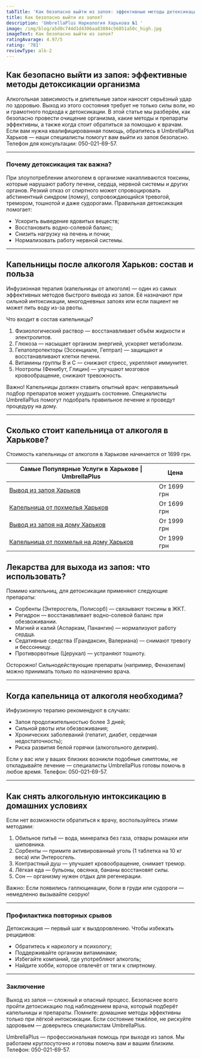 ```yaml
---
tabTitle: 'Как безопасно выйти из запоя: эффективные методы детоксикации организма'
title: Как безопасно выйти из запоя?
description: 'UmbrellaPlus Наркология Харькова №1 '
image: /img/blog/a5d0c744d1d4306aa83884c56851a50c_high.jpg
imageText: Как безопасно выйти из запоя?
ratingAvarage: 4.97/5
rating: '781'
reviewType: alk-2
---
```


## Как безопасно выйти из запоя: эффективные методы детоксикации организма

Алкогольная зависимость и длительные запои наносят серьёзный удар по здоровью. Выход из этого состояния требует не только силы воли, но и грамотного подхода к детоксикации. В этой статье мы разберём, как безопасно провести очищение организма, какие методы и препараты эффективны, а также когда стоит обратиться за помощью к врачам. Если вам нужна квалифицированная помощь, обратитесь в UmbrellaPlus Харьков — наши специалисты помогут вам выйти из запоя безопасно. Телефон для консультации: 050-021-69-57.

***

### Почему детоксикация так важна?

При злоупотреблении алкоголем в организме накапливаются токсины, которые нарушают работу печени, сердца, нервной системы и других органов. Резкий отказ от спиртного может спровоцировать абстинентный синдром (ломку), сопровождающийся тревогой, тремором, тошнотой и даже судорогами. Правильная детоксикация помогает:

* Ускорить выведение ядовитых веществ;
* Восстановить водно-солевой баланс;
* Снизить нагрузку на печень и почки;
* Нормализовать работу нервной системы.

***

## Капельницы после алкоголя Харьков: состав и польза

Инфузионная терапия (капельницы от алкоголя) — один из самых эффективных методов быстрого вывода из запоя. Её назначают при сильной интоксикации, многодневных запоях или если пациент не может пить воду из-за рвоты.

Что входит в состав капельницы?

1. Физиологический раствор — восстанавливает объём жидкости и электролитов.
2. Глюкоза — насыщает организм энергией, ускоряет метаболизм.
3. Гепатопротекторы (Эссенциале, Гептрал) — защищают и восстанавливают клетки печени.
4. Витамины группы В и С — снижают стресс, укрепляют иммунитет.
5. Ноотропы (Фенибут, Глицин) — улучшают мозговое кровообращение, снижают тревожность.

Важно! Капельницы должен ставить опытный врач: неправильный подбор препаратов может ухудшить состояние. Специалисты UmbrellaPlus помогут подобрать правильное лечение и проведут процедуру на дому.

***

## Сколько стоит капельница от алкоголя в Харькове?

Стоимость капельницы от алкоголя в Харькове начинается от 1699 грн.

| Самые Популярные Услуги в Харькове \| UmbrellaPlus                                                                    | Цена        |
| --------------------------------------------------------------------------------------------------------------------- | ----------- |
| [Вывод из запоя Харьков](https://umbrella-plus.com.ua/kharkiv/vivod-iz-zapoia-kharkiv/)                               | От 1699 грн |
| [Капельница от похмелья Харьков](https://umbrella-plus.com.ua/kharkiv/kapelnica_ot_alkogola_kharkiv/)                 | От 1699 грн |
| [Вывод из запоя на дому Харьков](https://umbrella-plus.com.ua/kharkiv/vivod-iz-zapoia-na-domy-kharkiv/)               | От 1999 грн |
| [Капельница от похмелья на дому Харьков](https://umbrella-plus.com.ua/kharkiv/kapelnica_ot_alkogola_na_domy_kharkiv/) | От 1999 грн |

## Лекарства для выхода из запоя: что использовать?

Помимо капельниц, для детоксикации применяют следующие препараты:

* Сорбенты (Энтеросгель, Полисорб) — связывают токсины в ЖКТ.
* Регидрон — восстанавливает водно-солевой баланс при обезвоживании.
* Магний и калий (Аспаркам, Панангин) — нормализуют работу сердца.
* Седативные средства (Грандаксин, Валериана) — снимают тревогу и бессонницу.
* Противорвотные (Церукал) — устраняют тошноту.

Осторожно! Сильнодействующие препараты (например, Феназепам) можно принимать только по назначению врача.

***

## Когда капельница от алкоголя необходима?

Инфузионную терапию рекомендуют в случаях:

* Запоя продолжительностью более 3 дней;
* Сильной рвоты или обезвоживания;
* Хронических заболеваний (гепатит, диабет, сердечная недостаточность);
* Риска развития белой горячки (алкогольного делирия).

Если у вас или у ваших близких возникли подобные симптомы, не откладывайте лечение — специалисты UmbrellaPlus готовы помочь в любое время. Телефон: 050-021-69-57.

***

## Как снять алкогольную интоксикацию в домашних условиях

Если нет возможности обратиться к врачу, воспользуйтесь этими методами:

1. Обильное питьё — вода, минералка без газа, отвары ромашки или шиповника.
2. Сорбенты — примите активированный уголь (1 таблетка на 10 кг веса) или Энтеросгель.
3. Контрастный душ — улучшает кровообращение, снимает тремор.
4. Лёгкая еда — бульоны, овсянка, бананы восстановят силы.
5. Сон — организму нужен отдых для регенерации.

Важно: Если появились галлюцинации, боли в груди или судороги — немедленно вызывайте скорую!

***

### Профилактика повторных срывов

Детоксикация — первый шаг к выздоровлению. Чтобы избежать рецидивов:

* Обратитесь к наркологу и психологу;
* Поддерживайте организм витаминами;
* Избегайте компаний, где употребляют алкоголь;
* Найдите хобби, которое отвлечёт от тяги к спиртному.

***

### Заключение

Выход из запоя — сложный и опасный процесс. Безопаснее всего пройти детоксикацию под наблюдением врача, который подберёт капельницы и препараты. Помните: домашние методы эффективны только при лёгкой интоксикации. Если состояние тяжёлое, не рискуйте здоровьем — доверьтесь специалистам UmbrellaPlus.

UmbrellaPlus — профессиональная помощь при выходе из запоя. Мы работаем круглосуточно и готовы помочь вам и вашим близким. Телефон: 050-021-69-57.
